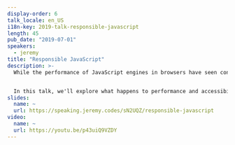 ```yaml
---
display-order: 6
talk_locale: en_US
i18n-key: 2019-talk-responsible-javascript
length: 45
pub_date: "2019-07-01"
speakers:
  - jeremy
title: "Responsible JavaScript"
description: >-
  While the performance of JavaScript engines in browsers have seen continued improvement, the amount of JavaScript we serve increases unabated. We need to use JavaScript more responsibly, which means we must rely on native browser features where prudent, use HTML and CSS when appropriate, and know when too much JavaScript is just that: too much.


  In this talk, we'll explore what happens to performance and accessibility when devices are inundated with more JavaScript than they can handle. We'll also dive into some novel techniques you can use to tailor delivery of scripts with respect to a person's device capabilities and network connection quality. When you walk out of this session, you'll be equipped with new knowledge to make your sites as fast as they are beautiful.
slides:
  name: ~
  url: https://speaking.jeremy.codes/sN2UQZ/responsible-javascript
video:
  name: ~
  url: https://youtu.be/p43uiQ9VZDY
---
```

